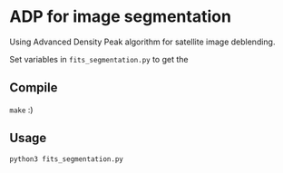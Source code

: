 # ADP for image segmentation
Using Advanced Density Peak algorithm for satellite image deblending.

Set variables in ```fits_segmentation.py``` to get the 
## Compile 
```make``` :)

## Usage 
``` python3 fits_segmentation.py ```

